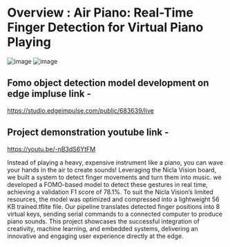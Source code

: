# Overview : Air Piano: Real-Time Finger Detection for Virtual Piano Playing
![image](https://github.com/user-attachments/assets/e79b8cb3-8aac-4a0a-82fd-809f56bf430f)
![image](https://github.com/user-attachments/assets/d6e0a8f4-2c57-4061-905b-9aade72aff38)

## Fomo object detection model development on edge impluse link - 
https://studio.edgeimpulse.com/public/683639/live

## Project demonstration youtube link -
https://youtu.be/-nB3dS6YtFM

Instead of playing a heavy, expensive instrument like a piano, you can wave your hands in the air to create sounds!
Leveraging the Nicla Vision board, we built a system to detect finger movements and turn them into music.
we developed a FOMO-based model to detect these gestures in real time, achieving a validation F1 score of 78.1%. To suit the Nicla Vision’s limited resources, the model was optimized and compressed into a lightweight 56 KB trained.tflite file.
Our pipeline translates detected finger positions into 8 virtual keys, sending serial commands to a connected computer to produce piano sounds. 
This project showcases the successful integration of creativity, machine learning, and embedded systems, delivering an innovative and engaging user experience directly at the edge.
